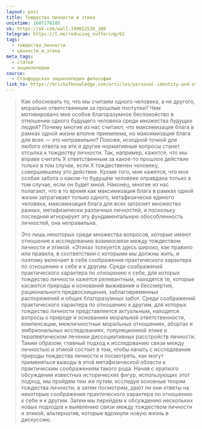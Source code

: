 ```yaml
---
layout: post
title: Тождество личности и этика
unixtime: 1607278185
vk: https://vk.com/wall-199052526_100
telegram: https://t.me/reducing_suffering/62
tags:
  - тождество_личности
  - ценности_и_этика
meta_tags:
  - статьи
  - энциклопедии
source:
  - Стэнфордская энциклопедия философии
link_to: https://brickofknowledge.com/articles/personal-identity-and-ethics
---
```

>Как обосновать то, что мы считаем одного человека, а не другого, морально ответственным за прошлые поступки? Чем мотивировано мое особое благоразумное беспокойство в отношении одного будущего человека среди множества будущих людей? Почему многие из нас считают, что максимизация блага в рамках одной жизни вполне приемлема, но максимизация блага для всех — это неправильно? Похоже, исходной точкой для любого ответа на эти и другие нормативные вопросы станет отсылка к тождеству личности. Так, например, кажется, что мы вправе считать X ответственным за какое-то прошлое действие только в том случае, если X тождественен человеку, совершившему это действие. Кроме того, мне кажется, что моя особая забота о каком-то будущем человеке оправдана только в том случае, если он будет мной. Наконец, многие из нас полагают, что в то время как максимизация блага в рамках одной жизни затрагивает только одного, метафизически единого человека, максимизация блага для всех затронет множество разных, метафизически различных личностей, и поскольку последняя игнорирует эту фундаментальную обособленность личностей, она неправильна. 
>
>Это лишь некоторых среди множества вопросов, которые имеют отношение к исследованию взаимосвязи между тождеством личности и этикой. «Этика» толкуется здесь широко, как правило или правила, в соответствии с которыми мы должны жить, и поэтому включает в себя соображения практического характера по отношению к себе и к другим. Среди соображений практического характера по отношению к себе, для которых тождество личности кажется релевантным, находятся те, которые касаются природы и оснований выживания и бессмертия, рационального предвосхищения, заблаговременных распоряжений и общих благоразумных забот. Среди соображений практического характера по отношению к другим, для которых тождество личности представляется актуальным, находятся вопросы о природе и основаниях моральной ответственности, компенсации, межличностных моральных отношениях, абортах и эмбриональных исследованиях, популяционной этике и терапевтическом лечении диссоциативных расстройств личности. Таким образом, главный подход к исследованию связи между личностью и этикой состоит в том, чтобы начать с исследования природы тождества личности и посмотреть, как могут применяться выводы в этой метафизической области к практическим соображениям такого рода. Начав с краткого обсуждения известных исторических фигур, использующих этот подход, мы пройдем тем же путем, исследуя основные теории тождества личности, а затем посмотрим, дают ли они ответы на некоторые соображения практического характера по отношению к себе и к другим. Затем мы перейдем к обсуждению нескольких новых подходов к выявлению связи между тождеством личности и этикой, альтернатив, которые вдохнули новую жизнь в дискуссию.
